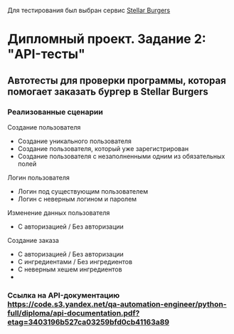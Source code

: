 Для тестирования был выбран сервис [Stellar Burgers](https://stellarburgers.nomoreparties.site/)
# Дипломный проект. Задание 2: "API-тесты"  
## Автотесты для проверки программы, которая помогает заказать бургер в Stellar Burgers

### Реализованные сценарии
Создание пользователя
- Создание уникального пользователя
- Создание пользователя, который уже зарегистрирован
- Создание пользователя с незаполненными одним из обязательных полей

Логин пользователя
- Логин под существующим пользователем
- Логин с неверным логином и паролем

Изменение данных пользователя 
- C авторизацией / Без авторизации

Создание заказа
- C авторизацией / Без авторизации
- С ингредиентами / Без ингредиентов 
- С неверным хешем ингредиентов
- 
### Ссылка на API-документацию https://code.s3.yandex.net/qa-automation-engineer/python-full/diploma/api-documentation.pdf?etag=3403196b527ca03259bfd0cb41163a89
